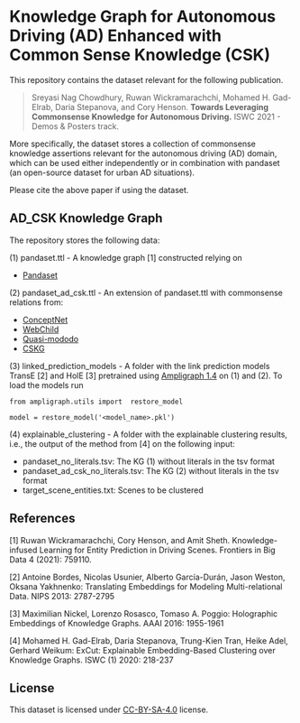 <!---

    Copyright (c) 2022 Robert Bosch GmbH and its subsidiaries.

-->

# Knowledge Graph for Autonomous Driving (AD) Enhanced with Common Sense Knowledge (CSK)

This repository contains the dataset relevant for the following publication.

> Sreyasi Nag Chowdhury, Ruwan Wickramarachchi, Mohamed H. Gad-Elrab, Daria Stepanova, and Cory Henson. **Towards Leveraging Commonsense Knowledge for Autonomous Driving.** ISWC 2021 - Demos & Posters track.

More specifically, the dataset stores a collection of commonsense knowledge assertions relevant for the autonomous driving (AD) domain, which can be used either independently or in combination with pandaset (an open-source dataset for urban AD situations). 

Please cite the above paper if using the dataset.

## AD_CSK Knowledge Graph

The repository stores the following data:

<!--- (1) ad_csk.csv - A collection of commonsense knowledge assertions relevant for the autonomous driving domain extracted from the following knowledge graphs:
- [ConceptNet](https://github.com/commonsense/conceptnet)
- [WebChild](https://www.mpi-inf.mpg.de/departments/databases-and-information-systems/research/yago-naga/commonsense/webchild/)
- [Quasi-mododo](https://github.com/Aunsiels/CSK)
- [CSKG](https://github.com/usc-isi-i2/cskg) 

(2) pandaset.ttl - A knowledge graph [1] constructed relying on
- [Pandaset](https://scale.com/open-datasets/pandaset)
 
(3) pandaset_ad_csk.ttl - An extension of pandaset.ttl with commonsense relations from ad_csk.csv.

(4) linked_prediction_models - A folder with the link prediction models TransE [2] and HolE [3] pretrained using [Ampligraph 1.4](https://github.com/Accenture/AmpliGraph/) on (2) and (3).
To load the models run 
```
from ampligraph.utils import  restore_model

model = restore_model('<model_name>.pkl')
```

(5) explainable_clustering - A folder with the explainable clustering results, i.e., the output of the method from [4] on the following input:
- pandaset_no_literals.tsv: The KG (2) without literals in the tsv format
- pandaset_ad_csk_no_literals.tsv: The KG (3) without literals in the tsv format
- target_scene_entities.txt:  Scenes to be clustered
-->

(1) pandaset.ttl - A knowledge graph [1] constructed relying on
- [Pandaset](https://scale.com/open-datasets/pandaset)
 
(2) pandaset_ad_csk.ttl - An extension of pandaset.ttl with commonsense relations from:
- [ConceptNet](https://github.com/commonsense/conceptnet)
- [WebChild](https://www.mpi-inf.mpg.de/departments/databases-and-information-systems/research/yago-naga/commonsense/webchild/)
- [Quasi-mododo](https://github.com/Aunsiels/CSK)
- [CSKG](https://github.com/usc-isi-i2/cskg) 

(3) linked_prediction_models - A folder with the link prediction models TransE [2] and HolE [3] pretrained using [Ampligraph 1.4](https://github.com/Accenture/AmpliGraph/) on (1) and (2).
To load the models run 
```
from ampligraph.utils import  restore_model

model = restore_model('<model_name>.pkl')
```

(4) explainable_clustering - A folder with the explainable clustering results, i.e., the output of the method from [4] on the following input:
- pandaset_no_literals.tsv: The KG (1) without literals in the tsv format
- pandaset_ad_csk_no_literals.tsv: The KG (2) without literals in the tsv format
- target_scene_entities.txt:  Scenes to be clustered


## References

[1] Ruwan Wickramarachchi, Cory Henson, and Amit Sheth. Knowledge-infused Learning for Entity Prediction in Driving Scenes. Frontiers in Big Data 4 (2021): 759110.

[2] Antoine Bordes, Nicolas Usunier, Alberto García-Durán, Jason Weston, Oksana Yakhnenko:
Translating Embeddings for Modeling Multi-relational Data. NIPS 2013: 2787-2795

[3] Maximilian Nickel, Lorenzo Rosasco, Tomaso A. Poggio:
Holographic Embeddings of Knowledge Graphs. AAAI 2016: 1955-1961

[4] Mohamed H. Gad-Elrab, Daria Stepanova, Trung-Kien Tran, Heike Adel, Gerhard Weikum:
ExCut: Explainable Embedding-Based Clustering over Knowledge Graphs. ISWC (1) 2020: 218-237

## License
This dataset is licensed under [CC-BY-SA-4.0](https://creativecommons.org/licenses/by-sa/4.0/) license.